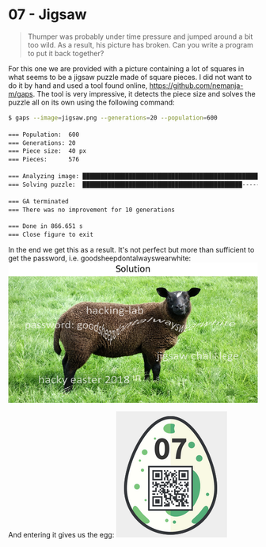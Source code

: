 07 - Jigsaw
===========
> Thumper was probably under time pressure and jumped around a bit too wild. As a result, his picture has broken. Can you write a program to put it back together?

For this one we are provided with a picture containing a lot of squares in what seems to be a jigsaw puzzle made of square pieces. I did not want to do it by hand and used a tool found online, <https://github.com/nemanja-m/gaps>. The tool is very impressive, it detects the piece size and solves the puzzle all on its own using the following command:
```bash
$ gaps --image=jigsaw.png --generations=20 --population=600

=== Population:  600
=== Generations: 20
=== Piece size:  40 px
=== Pieces:      576

=== Analyzing image: ██████████████████████████████████████████████████ 100.0% 
=== Solving puzzle:  █████████████████████████████████████████████----- 89.5% 

=== GA terminated
=== There was no improvement for 10 generations

=== Done in 866.651 s
=== Close figure to exit
```

In the end we get this as a result. It's not perfect but more than sufficient to get the password, i.e. goodsheepdontalwayswearwhite:
![](./07_jigsaw-solved.png)

And entering it gives us the egg:
![](./07_egg.png)
